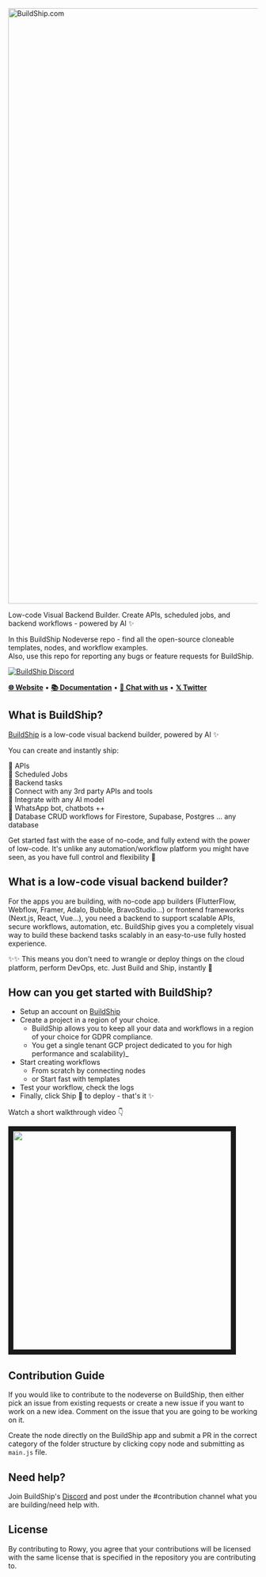 
<a href="https://buildship.com" target="_blank">
<img width="1200" alt="BuildShip.com" src="https://github.com/rowyio/buildship/assets/307298/770515b7-61ee-413d-8a5b-e03b4fe819c9"/>
</a>
<p >
Low-code Visual Backend Builder. 
Create APIs, scheduled jobs, and backend workflows - powered by AI ✨
</p>

<p >
In this BuildShip Nodeverse repo - find all the open-source cloneable templates, nodes, and workflow examples. 
  <br/>
  Also, use this repo for reporting any bugs or feature requests for BuildShip.
</p>

<div>
  
[![BuildShip Discord](https://dcbadge.vercel.app/api/server/fjBugmvzZP?theme=default-inverted)](https://buildship.com/discord)
  
<p>
    <a href="http://buildship.com"><b>🌐 Website</b></a> •
    <a href="http:docs.buildship.com//"><b>📚 Documentation</b></a> •
    <a href="https://buildship.com/discord"><b>💬 Chat with us</b></a> • 
    <a href="https://buildship.com/twitter"><b>𝕏 Twitter</b></a>
</p>

</div>

## What is BuildShip?

[BuildShip](https://www.buildship.com/) is a low-code visual backend builder, powered by AI ✨  

You can create and instantly ship:

🚀 APIs  
🚀 Scheduled Jobs  
🚀 Backend tasks  
🚀 Connect with any 3rd party APIs and tools  
🚀 Integrate with any AI model  
🚀 WhatsApp bot, chatbots ++  
🚀 Database CRUD workflows for Firestore, Supabase, Postgres ... any database   

Get started fast with the ease of no-code, and fully extend with the power of low-code. It's unlike any automation/workflow platform you might have seen, as you have full control and flexibility 🤝
 
## What is a low-code visual backend builder?

For the apps you are building, with no-code app builders (FlutterFlow, Webflow, Framer, Adalo, Bubble, BravoStudio...) or frontend frameworks (Next.js, React, Vue...), you need a backend to support scalable APIs, secure workflows, automation, etc. BuildShip gives you a completely visual way to build these backend tasks scalably in an easy-to-use fully hosted experience. 

✨✨ This means you don't need to wrangle or deploy things on the cloud platform, perform DevOps, etc. Just Build and Ship, instantly 🚀

## How can you get started with BuildShip?

- Setup an account on [BuildShip](https://buildship.com/)
- Create a project in a region of your choice. <br/>
  - BuildShip allows you to keep all your data and workflows in a region of your choice for GDPR compliance.
  - You get a single tenant GCP project dedicated to you for high performance and scalability)_
- Start creating workflows
  - From scratch by connecting nodes
  - or Start fast with templates
- Test your workflow, check the logs
- Finally, click Ship 🚀 to deploy - that's it ✨

Watch a short walkthrough video 👇

<a href="http://buildship.com/youtube" target="_blank">  
<img src="https://github.com/rowyio/buildship/assets/307298/edc49090-1131-4cf5-a1ce-53faa9cc0ac8" width="440" border="10" />
</a>

## Contribution Guide

If you would like to contribute to the nodeverse on BuildShip, then either pick an issue from existing requests or create a new issue if you want to work on a new idea. Comment on the issue that you are going to be working on it. 

Create the node directly on the BuildShip app and submit a PR in the correct category of the folder structure by clicking copy node and submitting as `main.js` file.

## Need help?

Join BuildShip's [Discord](https://buildship.com/discord) and post under the #contribution channel what you are building/need help with. 

## License
By contributing to Rowy, you agree that your contributions will be licensed with the same license that is specified in the repository you are contributing to.
